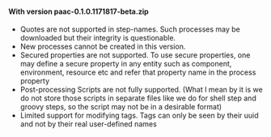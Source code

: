 #### With version paac-0.1.0.1171817-beta.zip

* Quotes are not supported in step-names. Such processes may be downloaded but their integrity is questionable.
* New processes cannot be created in this version.
* Secured properties are not supported. To use secure properties, one may define a secure property in any entity such as component, environment, resource etc and refer that property name in the process property
* Post-processing Scripts are not fully supported. (What I mean by it is we do not store those scripts in separate files like we do for shell step and groovy steps, so the script may not be in a desirable format)
* Limited support for modifying tags. Tags can only be seen by their uuid and not by their real user-defined names
